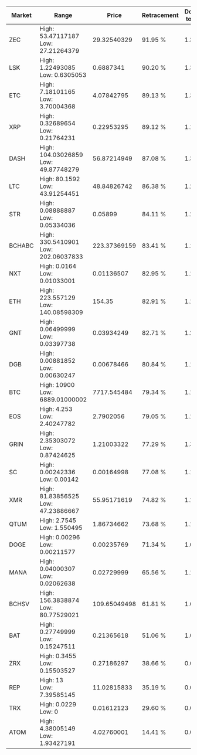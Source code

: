 | Market | Range | Price| Retracement | Doubles to 50% |
| --- | --- | --- | --- | --- |
| ZEC | High: 53.47117187<br />Low: 27.21264379 | 29.32540329 | 91.95 % | 1.38 |
| LSK | High: 1.22493085<br />Low: 0.6305053 | 0.6887341 | 90.20 % | 1.35 |
| ETC | High: 7.18101165<br />Low: 3.70004368 | 4.07842795 | 89.13 % | 1.33 |
| XRP | High: 0.32689654<br />Low: 0.21764231 | 0.22953295 | 89.12 % | 1.19 |
| DASH | High: 104.03026859<br />Low: 49.87748279 | 56.87214949 | 87.08 % | 1.35 |
| LTC | High: 80.1592<br />Low: 43.91254451 | 48.84826742 | 86.38 % | 1.27 |
| STR | High: 0.08888887<br />Low: 0.05334036 | 0.05899 | 84.11 % | 1.21 |
| BCHABC | High: 330.5410901<br />Low: 202.06037833 | 223.37369159 | 83.41 % | 1.19 |
| NXT | High: 0.0164<br />Low: 0.01033001 | 0.01136507 | 82.95 % | 1.18 |
| ETH | High: 223.557129<br />Low: 140.08598309 | 154.35 | 82.91 % | 1.18 |
| GNT | High: 0.06499999<br />Low: 0.03397738 | 0.03934249 | 82.71 % | 1.26 |
| DGB | High: 0.00881852<br />Low: 0.00630247 | 0.00678466 | 80.84 % | 1.11 |
| BTC | High: 10900<br />Low: 6889.01000002 | 7717.545484 | 79.34 % | 1.15 |
| EOS | High: 4.253<br />Low: 2.40247782 | 2.7902056 | 79.05 % | 1.19 |
| GRIN | High: 2.35303072<br />Low: 0.87424625 | 1.21003322 | 77.29 % | 1.33 |
| SC | High: 0.00242336<br />Low: 0.00142 | 0.00164998 | 77.08 % | 1.16 |
| XMR | High: 81.83856525<br />Low: 47.23886667 | 55.95171619 | 74.82 % | 1.15 |
| QTUM | High: 2.7545<br />Low: 1.550495 | 1.86734662 | 73.68 % | 1.15 |
| DOGE | High: 0.00296<br />Low: 0.00211577 | 0.00235769 | 71.34 % | 1.08 |
| MANA | High: 0.04000307<br />Low: 0.02062638 | 0.02729999 | 65.56 % | 1.11 |
| BCHSV | High: 156.3838874<br />Low: 80.77529021 | 109.65049498 | 61.81 % | 1.08 |
| BAT | High: 0.27749999<br />Low: 0.15247511 | 0.21365618 | 51.06 % | 1.01 |
| ZRX | High: 0.3455<br />Low: 0.15503527 | 0.27186297 | 38.66 % | 0.00 |
| REP | High: 13<br />Low: 7.39585145 | 11.02815833 | 35.19 % | 0.00 |
| TRX | High: 0.0229<br />Low: 0 | 0.01612123 | 29.60 % | 0.00 |
| ATOM | High: 4.38005149<br />Low: 1.93427191 | 4.02760001 | 14.41 % | 0.00 |
